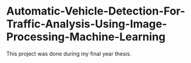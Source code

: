 # Automatic-Vehicle-Detection-For-Traffic-Analysis-Using-Image-Processing-Machine-Learning
This project was done during my final year thesis.










